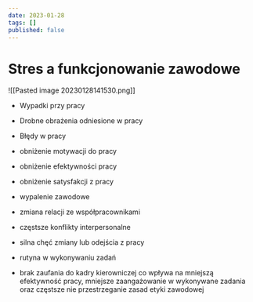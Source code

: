 ```yaml
---
date: 2023-01-28
tags: []
published: false
---
```

# Stres a funkcjonowanie zawodowe

![[Pasted image 20230128141530.png]]

-   Wypadki przy pracy
-   Drobne obrażenia odniesione w pracy
-   Błędy w pracy

-   obniżenie motywacji do pracy
-   obniżenie efektywności pracy
-   obniżenie satysfakcji z pracy
-   wypalenie zawodowe
-   zmiana relacji ze współpracownikami
-   częstsze konflikty interpersonalne
-   silna chęć zmiany lub odejścia z pracy
-   rutyna w wykonywaniu zadań
-   brak zaufania do kadry kierowniczej co wpływa na mniejszą efektywność pracy, mniejsze zaangażowanie w wykonywane zadania oraz częstsze nie przestrzeganie zasad etyki zawodowej